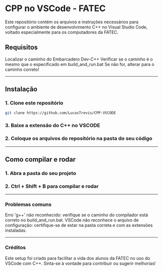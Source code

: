 # CPP no VSCode - FATEC
 
Este repositório contém os arquivos e instruções necessários para configurar o ambiente de desenvolvimento C++ no Visual Studio Code, voltado especialmente para os computadores da FATEC.
 
## Requisitos
 
Localizar o caminho do Embarcadero Dev-C++
Verificar se o caminho é o mesmo que o especificado em build_and_run.bat
Se não for, alterar para o caminho correto!
 
---
 
## Instalação
 
### 1. Clone este repositório
```bash
git clone https://github.com/LucasTrevis/CPP-VSCODE
```
### 3. Baixe a extensão do C++ no VSCODE

### 2. Coloque os arquivos do repositório na pasta do seu código

---

## Como compilar e rodar

### 1. Abra a pasta do seu projeto
### 2. Ctrl + Shift + B para compilar e rodar

---
### Problemas comuns
 
Erro 'g++' não reconhecido: verifique se o caminho do compilador está correto no build_and_run.bat.
VSCode não reconhece o arquivo de configuração: certifique-se de estar na pasta correta e com as extensões instaladas.
 
 
 
---
 
### Créditos
 
Este setup foi criado para facilitar a vida dos alunos da FATEC no uso do VSCode com C++. Sinta-se à vontade para contribuir ou sugerir melhorias!
